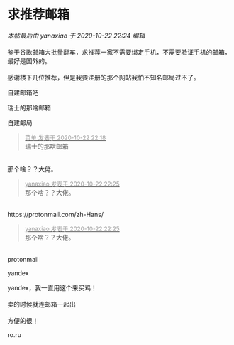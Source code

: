 # 求推荐邮箱


<i class="pstatus"> 本帖最后由 yanaxiao 于 2020-10-22 22:24 编辑 </i><br />
<br />
鉴于谷歌邮箱大批量翻车，求推荐一家不需要绑定手机，不需要验证手机的邮箱，最好是国外的。<br />
<br />
感谢楼下几位推荐，但是我要注册的那个网站我怕不知名邮局过不了。

自建邮箱吧

瑞士的那啥邮箱

自建邮局

<div class="quote"><blockquote><font size="2"><a href="https://www.hostloc.com/forum.php?mod=redirect&amp;goto=findpost&amp;pid=9338396&amp;ptid=757383" target="_blank"><font color="#999999">菜单 发表于 2020-10-22 22:18</font></a></font><br />
瑞士的那啥邮箱</blockquote></div><br />
那个啥？？大佬。<br />


<div class="quote"><blockquote><font size="2"><a href="https://www.hostloc.com/forum.php?mod=redirect&amp;goto=findpost&amp;pid=9338424&amp;ptid=757383" target="_blank"><font color="#999999">yanaxiao 发表于 2020-10-22 22:25</font></a></font><br />
那个啥？？大佬。</blockquote></div><br />
https://protonmail.com/zh-Hans/

<div class="quote"><blockquote><font size="2"><a href="https://www.hostloc.com/forum.php?mod=redirect&amp;goto=findpost&amp;pid=9338424&amp;ptid=757383" target="_blank"><font color="#999999">yanaxiao 发表于 2020-10-22 22:25</font></a></font><br />
那个啥？？大佬。</blockquote></div><br />
protonmail<img id="aimg_SFzdK" onclick="zoom(this, this.src, 0, 0, 0)" class="zoom" src="https://cdn.jsdelivr.net/gh/hishis/forum-master/public/images/patch.gif" onmouseover="img_onmouseoverfunc(this)" onload="thumbImg(this)" border="0" alt="" />

yandex

yandex，我一直用这个来买鸡！<br />
<br />
卖的时候就连邮箱一起出<br />
<br />
方便的很！

ro.ru<img id="aimg_pLUh3" onclick="zoom(this, this.src, 0, 0, 0)" class="zoom" src="https://i.w3tt.com/2020/08/06/aeX4B.png" onmouseover="img_onmouseoverfunc(this)" onload="thumbImg(this)" border="0" alt="" />
